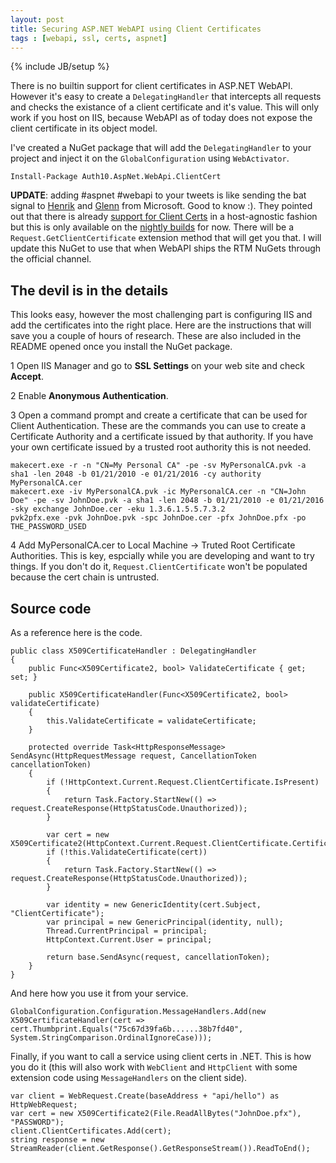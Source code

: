 ```yaml
---
layout: post
title: Securing ASP.NET WebAPI using Client Certificates
tags : [webapi, ssl, certs, aspnet]
---
```

{% include JB/setup %}

There is no builtin support for client certificates in ASP.NET WebAPI. However it's easy to create a `DelegatingHandler` that intercepts all requests and checks the existance of a client certificate and it's value. This will only work if you host on IIS, because WebAPI as of today does not expose the client certificate in its object model.

I've created a NuGet package that will add the `DelegatingHandler` to your project and inject it on the `GlobalConfiguration` using `WebActivator`.

	Install-Package Auth10.AspNet.WebApi.ClientCert

**UPDATE**: adding #aspnet #webapi to your tweets is like sending the bat signal to [Henrik](https://twitter.com/frystyk) and [Glenn](https://twitter.com/gblock) from Microsoft. Good to know :). They pointed out that there is already [support for Client Certs](http://aspnetwebstack.codeplex.com/SourceControl/changeset/view/98d041ae352f#src%2fSystem.Net.Http.Formatting%2fHttpRequestMessageExtensions.cs) in a host-agnostic fashion but this is only available on the [nightly builds](http://blogs.msdn.com/b/henrikn/archive/2012/06/01/using-nightly-asp-net-web-stack-nuget-packages-with-vs-2012-rc.aspx) for now. There will be a `Request.GetClientCertificate` extension method that will get you that. I will update this NuGet to use that when WebAPI ships the RTM NuGets through the official channel.

## The devil is in the details

This looks easy, however the most challenging part is configuring IIS and add the certificates into the right place. Here are the instructions that will save you a couple of hours of research. These are also included in the README opened once you install the NuGet package.

1 Open IIS Manager and go to **SSL Settings** on your web site and check **Accept**. 

2 Enable **Anonymous Authentication**.

3 Open a command prompt and create a certificate that can be used for Client Authentication. These are the commands you can use to create a Certificate Authority and a certificate issued by that authority. If you have your own certificate issued by a trusted root authority this is not needed.

	makecert.exe -r -n "CN=My Personal CA" -pe -sv MyPersonalCA.pvk -a sha1 -len 2048 -b 01/21/2010 -e 01/21/2016 -cy authority MyPersonalCA.cer
	makecert.exe -iv MyPersonalCA.pvk -ic MyPersonalCA.cer -n "CN=John Doe" -pe -sv JohnDoe.pvk -a sha1 -len 2048 -b 01/21/2010 -e 01/21/2016 -sky exchange JohnDoe.cer -eku 1.3.6.1.5.5.7.3.2
	pvk2pfx.exe -pvk JohnDoe.pvk -spc JohnDoe.cer -pfx JohnDoe.pfx -po THE_PASSWORD_USED

4 Add MyPersonalCA.cer to Local Machine -> Truted Root Certificate Authorities. This is key, espcially while you are developing and want to try things. If you don't do it, `Request.ClientCertificate` won't be populated because the cert chain is untrusted.

## Source code

As a reference here is the code.

	public class X509CertificateHandler : DelegatingHandler
    {
        public Func<X509Certificate2, bool> ValidateCertificate { get; set; }

        public X509CertificateHandler(Func<X509Certificate2, bool> validateCertificate)
        {
            this.ValidateCertificate = validateCertificate;
        }

        protected override Task<HttpResponseMessage> SendAsync(HttpRequestMessage request, CancellationToken cancellationToken)
        {
            if (!HttpContext.Current.Request.ClientCertificate.IsPresent)
            {
                return Task.Factory.StartNew(() => request.CreateResponse(HttpStatusCode.Unauthorized));
            }

            var cert = new X509Certificate2(HttpContext.Current.Request.ClientCertificate.Certificate);
            if (!this.ValidateCertificate(cert))
            {
                return Task.Factory.StartNew(() => request.CreateResponse(HttpStatusCode.Unauthorized));
            }

            var identity = new GenericIdentity(cert.Subject, "ClientCertificate");
            var principal = new GenericPrincipal(identity, null);
            Thread.CurrentPrincipal = principal;
            HttpContext.Current.User = principal;

            return base.SendAsync(request, cancellationToken);
        }
    }

And here how you use it from your service.

    GlobalConfiguration.Configuration.MessageHandlers.Add(new X509CertificateHandler(cert => cert.Thumbprint.Equals("75c67d39fa6b......38b7fd40", System.StringComparison.OrdinalIgnoreCase)));

Finally, if you want to call a service using client certs in .NET. This is how you do it (this will also work with `WebClient` and `HttpClient` with some extension code using `MessageHandlers` on the client side).

    var client = WebRequest.Create(baseAddress + "api/hello") as HttpWebRequest;
    var cert = new X509Certificate2(File.ReadAllBytes("JohnDoe.pfx"), "PASSWORD");
    client.ClientCertificates.Add(cert);
    string response = new StreamReader(client.GetResponse().GetResponseStream()).ReadToEnd();
